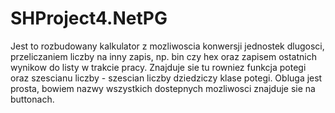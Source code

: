 # SHProject4.NetPG
Jest to rozbudowany kalkulator z mozliwoscia konwersji jednostek dlugosci, przeliczaniem liczby na inny zapis, np. bin czy hex 
oraz zapisem ostatnich wynikow do listy w trakcie pracy. Znajduje sie tu rowniez funkcja potegi oraz szescianu liczby - szescian
liczby dziedziczy klase potegi. Obluga jest prosta, bowiem nazwy wszystkich dostepnych mozliwosci znajduje sie na buttonach.

